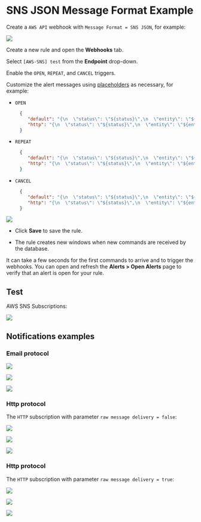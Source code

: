 # SNS JSON Message Format Example

Create a `AWS API` webhook with `Message Format = SNS JSON`, for example:

![](./images/aws_sns_web_notification_config_json.png)

Create a new rule and open the **Webhooks** tab.

Select `[AWS-SNS] test` from the **Endpoint** drop-down.

Enable the `OPEN`, `REPEAT`, and `CANCEL` triggers.

Customize the alert messages using [placeholders](../placeholders.md) as necessary, for example:

* `OPEN`

```json
     {
        "default": "{\n  \"status\": \"${status}\",\n  \"entity\": \"${entity}\",\n  \"rule\": \"${rule}\",\n  \"tags\": \"${tags}\",\n  \"message\": \"The rule is open (default)\"\n}",
        "http": "{\n  \"status\": \"${status}\",\n  \"entity\": \"${entity}\",\n  \"rule\": \"${rule}\",\n  \"tags\": \"${tags}\",\n  \"message\": \"The rule is open (http)\"\n}"
     }
```

* `REPEAT`

```json
     {
        "default": "{\n  \"status\": \"${status}\",\n  \"entity\": \"${entity}\",\n  \"rule\": \"${rule}\",\n  \"tags\": \"${tags}\",\n  \"repeatCount\": \"${repeat_count}\",\n  \"message\": \"The rule is still open (default)\"\n}",
        "http": "{\n  \"status\": \"${status}\",\n  \"entity\": \"${entity}\",\n  \"rule\": \"${rule}\",\n  \"tags\": \"${tags}\",\n  \"repeatCount\": \"${repeat_count}\",\n  \"message\": \"The rule is still open (http)\"\n}"
     }
```

* `CANCEL`

```json
     {
        "default": "{\n  \"status\": \"${status}\",\n  \"entity\": \"${entity}\",\n  \"rule\": \"${rule}\",\n  \"tags\": \"${tags}\",\n  \"repeatCount\": \"${repeat_count}\",\n  \"message\": \"The rule is cancel (default)\"\n}",
        "http": "{\n  \"status\": \"${status}\",\n  \"entity\": \"${entity}\",\n  \"rule\": \"${rule}\",\n  \"tags\": \"${tags}\",\n  \"repeatCount\": \"${repeat_count}\",\n  \"message\": \"The rule is cancel (http)\"\n}"
     }
```

  ![](./images/aws_sns_web_notification_json.png)

* Click **Save** to save the rule.

* The rule creates new windows when new commands are received by the database.

It can take a few seconds for the first commands to arrive and to trigger the webhooks. You can open and refresh the **Alerts > Open Alerts** page to verify that an alert is open for your rule.

## Test

AWS SNS Subscriptions:

![](./images/aws_sns_subscriptions.png)

## Notifications examples

### Email protocol

![](./images/aws_sns_web_notification_json_test_1.png)

![](./images/aws_sns_web_notification_json_test_2.png)

![](./images/aws_sns_web_notification_json_test_3.png)

### Http protocol

The `HTTP` subscription with parameter `raw message delivery = false`:

![](./images/aws_sns_web_notification_json_test_4.png)

![](./images/aws_sns_web_notification_json_test_5.png)

![](./images/aws_sns_web_notification_json_test_6.png)

### Http protocol

The `HTTP` subscription with parameter `raw message delivery = true`:

![](./images/aws_sns_web_notification_json_test_7.png)

![](./images/aws_sns_web_notification_json_test_8.png)

![](./images/aws_sns_web_notification_json_test_9.png)
